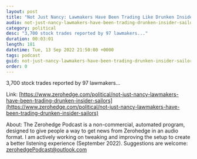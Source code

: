 ```yaml
---
layout: post
title: "Not Just Nancy: Lawmakers Have Been Trading Like Drunken Insider Sailors"
audio: not-just-nancy-lawmakers-have-been-trading-drunken-insider-sailors-0
category: political
desc: "3,700 stock trades reported by 97 lawmakers..."
duration: 00:03:01
length: 181
datetime: Tue, 13 Sep 2022 21:50:00 +0000
tags: podcast
guid: not-just-nancy-lawmakers-have-been-trading-drunken-insider-sailors-0
order: 0
---
```

3,700 stock trades reported by 97 lawmakers...

Link: [https://www.zerohedge.com/political/not-just-nancy-lawmakers-have-been-trading-drunken-insider-sailors](https://www.zerohedge.com/political/not-just-nancy-lawmakers-have-been-trading-drunken-insider-sailors)

About: The Zerohedge Podcast is a non-commercial, automated program, designed to give people a way to get news from Zerohedge in an audio format.  I am actively working on tweaking and improving the setup to create a better listening experience (September 2022).  Suggestions are welcome: [zerohedgePodcast@outlook.com](mailto:zerohedgePodcast@outlook.com)